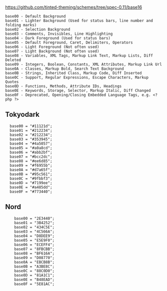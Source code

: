 https://github.com/tinted-theming/schemes/tree/spec-0.11/base16


    base00 - Default Background
    base01 - Lighter Background (Used for status bars, line number and folding marks)
    base02 - Selection Background
    base03 - Comments, Invisibles, Line Highlighting
    base04 - Dark Foreground (Used for status bars)
    base05 - Default Foreground, Caret, Delimiters, Operators
    base06 - Light Foreground (Not often used)
    base07 - Light Background (Not often used)
    base08 - Variables, XML Tags, Markup Link Text, Markup Lists, Diff Deleted
    base09 - Integers, Boolean, Constants, XML Attributes, Markup Link Url
    base0A - Classes, Markup Bold, Search Text Background
    base0B - Strings, Inherited Class, Markup Code, Diff Inserted
    base0C - Support, Regular Expressions, Escape Characters, Markup Quotes
    base0D - Functions, Methods, Attribute IDs, Headings
    base0E - Keywords, Storage, Selector, Markup Italic, Diff Changed
    base0F - Deprecated, Opening/Closing Embedded Language Tags, e.g. <?php ?>



## Tokyodark
      base00 = "#11121d";
      base01 = "#212234";
      base02 = "#212234";
      base03 = "#353945";
      base04 = "#4a5057";
      base05 = "#a0a8cd";
      base06 = "#abb2bf";
      base07 = "#bcc2dc";
      base08 = "#ee6d85";
      base09 = "#f6955b";
      base0A = "#d7a65f";
      base0B = "#95c561";
      base0C = "#9fbbf3";
      base0D = "#7199ee";
      base0E = "#a485dd";
      base0F = "#773440";



## Nord
        base00 = "2E3440";
        base01 = "3B4252";
        base02 = "434C5E";
        base03 = "4C566A";
        base04 = "D8DEE9";
        base05 = "E5E9F0";
        base06 = "ECEFF4";
        base07 = "8FBCBB";
        base08 = "BF616A";
        base09 = "D08770";
        base0A = "EBCB8B";
        base0B = "A3BE8C";
        base0C = "88C0D0";
        base0D = "81A1C1";
        base0E = "B48EAD";
        base0F = "5E81AC";